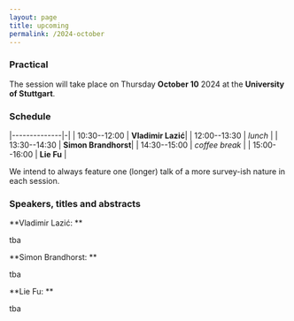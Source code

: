 ```yaml
---
layout: page
title: upcoming
permalink: /2024-october
---
```


### Practical

The session will take place on Thursday **October 10** 2024 at the **University of Stuttgart**.

### Schedule

|--------------|-|
| 10:30--12:00 | **Vladimir Lazić**|
| 12:00--13:30 | _lunch_ |
| 13:30--14:30 | **Simon Brandhorst**|
| 14:30--15:00 | _coffee break_ |
| 15:00--16:00 | **Lie Fu** |

We intend to always feature one (longer) talk of a more survey-ish nature in each session.

### Speakers, titles and abstracts

**Vladimir Lazić: **
<a name="lazic"></a>

tba

**Simon Brandhorst: **
<a name="lazic"></a>

tba

**Lie Fu: **
<a name="lazic"></a>

tba
